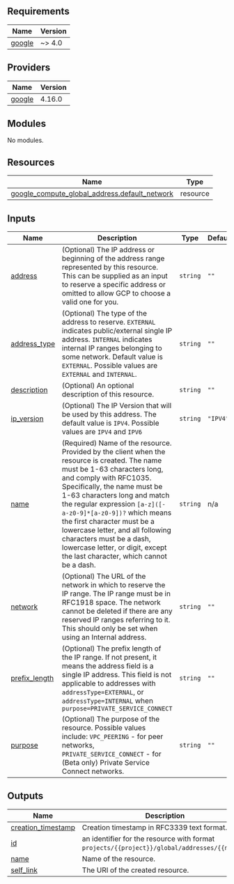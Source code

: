 <!-- BEGIN_TF_DOCS -->
## Requirements

| Name | Version |
|------|---------|
| <a name="requirement_google"></a> [google](#requirement\_google) | ~> 4.0 |

## Providers

| Name | Version |
|------|---------|
| <a name="provider_google"></a> [google](#provider\_google) | 4.16.0 |

## Modules

No modules.

## Resources

| Name | Type |
|------|------|
| [google_compute_global_address.default_network](https://registry.terraform.io/providers/hashicorp/google/latest/docs/resources/compute_global_address) | resource |

## Inputs

| Name | Description | Type | Default | Required |
|------|-------------|------|---------|:--------:|
| <a name="input_address"></a> [address](#input\_address) | (Optional) The IP address or beginning of the address range represented by this resource. This can be supplied as an input to reserve a specific address or omitted to allow GCP to choose a valid one for you. | `string` | `""` | no |
| <a name="input_address_type"></a> [address\_type](#input\_address\_type) | (Optional) The type of the address to reserve. `EXTERNAL` indicates public/external single IP address. `INTERNAL` indicates internal IP ranges belonging to some network. Default value is `EXTERNAL`. Possible values are `EXTERNAL` and `INTERNAL`. | `string` | `""` | no |
| <a name="input_description"></a> [description](#input\_description) | (Optional) An optional description of this resource. | `string` | `""` | no |
| <a name="input_ip_version"></a> [ip\_version](#input\_ip\_version) | (Optional) The IP Version that will be used by this address. The default value is `IPV4`. Possible values are `IPV4` and `IPV6` | `string` | `"IPV4"` | no |
| <a name="input_name"></a> [name](#input\_name) | (Required) Name of the resource. Provided by the client when the resource is created. The name must be 1-63 characters long, and comply with RFC1035. Specifically, the name must be 1-63 characters long and match the regular expression `[a-z]([-a-z0-9]*[a-z0-9])?` which means the first character must be a lowercase letter, and all following characters must be a dash, lowercase letter, or digit, except the last character, which cannot be a dash. | `string` | n/a | yes |
| <a name="input_network"></a> [network](#input\_network) | (Optional) The URL of the network in which to reserve the IP range. The IP range must be in RFC1918 space. The network cannot be deleted if there are any reserved IP ranges referring to it. This should only be set when using an Internal address. | `string` | `""` | no |
| <a name="input_prefix_length"></a> [prefix\_length](#input\_prefix\_length) | (Optional) The prefix length of the IP range. If not present, it means the address field is a single IP address. This field is not applicable to addresses with `addressType=EXTERNAL`, or `addressType=INTERNAL` when `purpose=PRIVATE_SERVICE_CONNECT` | `string` | `""` | no |
| <a name="input_purpose"></a> [purpose](#input\_purpose) | (Optional) The purpose of the resource. Possible values include: `VPC_PEERING` - for peer networks, `PRIVATE_SERVICE_CONNECT` - for (Beta only) Private Service Connect networks. | `string` | `""` | no |

## Outputs

| Name | Description |
|------|-------------|
| <a name="output_creation_timestamp"></a> [creation\_timestamp](#output\_creation\_timestamp) | Creation timestamp in RFC3339 text format. |
| <a name="output_id"></a> [id](#output\_id) | an identifier for the resource with format `projects/{{project}}/global/addresses/{{name}}`. |
| <a name="output_name"></a> [name](#output\_name) | Name of the resource. |
| <a name="output_self_link"></a> [self\_link](#output\_self\_link) | The URI of the created resource. |
<!-- END_TF_DOCS -->

